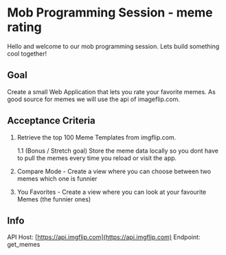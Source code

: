 # Mob Programming Session - meme rating

Hello and welcome to our mob programming session. Lets build something cool together!

## Goal

Create a small Web Application that lets you rate your favorite memes. As good source for memes we will use the api of imageflip.com.

## Acceptance Criteria

1. Retrieve the top 100 Meme Templates from imgflip.com.

    1.1 (Bonus / Stretch goal) Store the meme data locally so you dont have to pull the memes every time you reload or visit the app.

2. Compare Mode - Create a view where you can choose between two memes which one is funnier

3. You Favorites - Create a view where you can look at your favourite Memes (the funnier ones)

## Info

API Host: [https://api.imgflip.com](https://api.imgflip.com)
Endpoint: get_memes
